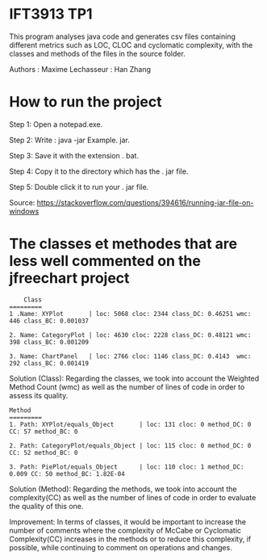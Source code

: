 # IFT3913 TP1

This program analyses java code and generates csv files containing different metrics such as LOC, CLOC and
cyclomatic complexity, with the classes and methods of the files in the source folder.

Authors : Maxime Lechasseur
	: Han Zhang
 
 How to run the project
==========================

Step 1: Open a notepad.exe.

Step 2: Write : java -jar Example. jar.

Step 3: Save it with the extension . bat.

Step 4: Copy it to the directory which has the . jar file.

Step 5: Double click it to run your . jar file.


Source: https://stackoverflow.com/questions/394616/running-jar-file-on-windows

The classes et methodes that are less well commented on the jfreechart project
===============================================================================

  
        Class 
	=========
	1 .Name: XYPlot       | loc: 5068 cloc: 2344 class_DC: 0.46251 wmc: 446 class_BC: 0.001037
  
	2. Name: CategoryPlot | loc: 4630 cloc: 2228 class_DC: 0.48121 wmc: 398 class_BC: 0.001209
  
	3. Name: ChartPanel   | loc: 2766 cloc: 1146 class_DC: 0.4143  wmc: 292 class_BC: 0.001419
  
  Solution (Class): Regarding the classes, we took into account the Weighted Method Count (wmc) as well as the number of
  lines of code in order to assess its quality.
  

	Method
	=========
	1. Path: XYPlot/equals_Object       | loc: 131 cloc: 0 method_DC: 0     CC: 57 method_BC: 0
  
	2. Path: CategoryPlot/equals_Object | loc: 115 cloc: 0 method_DC: 0     CC: 52 method_BC: 0
  
	3. Path: PiePlot/equals_Object      | loc: 110 cloc: 1 method_DC: 0.009 CC: 50 method_BC: 1.82E-04

  Solution (Method): Regarding the methods, we took into account the complexity(CC) as well as the number of lines of
  code in order to evaluate the quality of this one.

  Improvement: In terms of classes, it would be important to increase
  the number of comments where the complexity of McCabe or Cyclomatic Complexity(CC)
  increases in the methods or to reduce this complexity, if possible, while
  continuing to comment on operations and changes.

      

